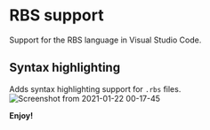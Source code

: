 # RBS support

Support for the RBS language in Visual Studio Code.

## Syntax highlighting
Adds syntax highlighting support for `.rbs` files.
![Screenshot from 2021-01-22 00-17-45](https://user-images.githubusercontent.com/56965223/105413729-8fcde180-5c47-11eb-96aa-7528f0b8a0e2.png)

**Enjoy!**
